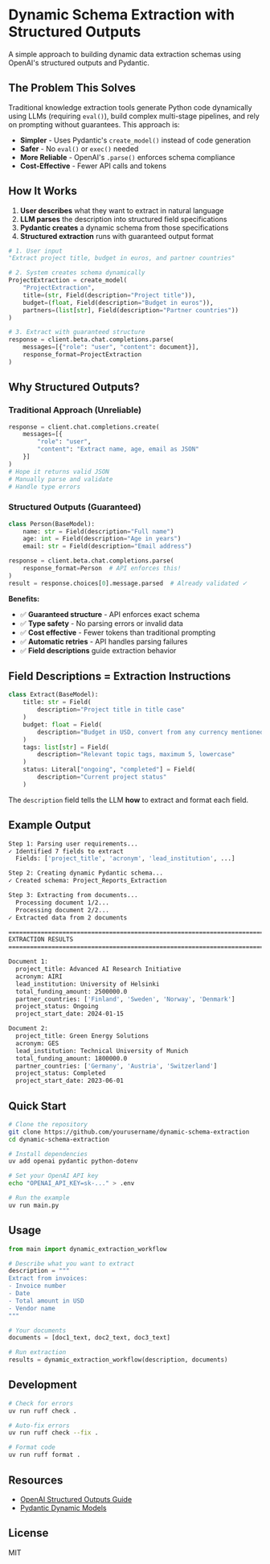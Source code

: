 # Dynamic Schema Extraction with Structured Outputs

A simple approach to building dynamic data extraction schemas using OpenAI's structured outputs and Pydantic.

## The Problem This Solves

Traditional knowledge extraction tools generate Python code dynamically using LLMs (requiring `eval()`), build complex multi-stage pipelines, and rely on prompting without guarantees. This approach is:

- **Simpler** - Uses Pydantic's `create_model()` instead of code generation
- **Safer** - No `eval()` or `exec()` needed
- **More Reliable** - OpenAI's `.parse()` enforces schema compliance
- **Cost-Effective** - Fewer API calls and tokens

## How It Works

1. **User describes** what they want to extract in natural language
2. **LLM parses** the description into structured field specifications
3. **Pydantic creates** a dynamic schema from those specifications
4. **Structured extraction** runs with guaranteed output format

```python
# 1. User input
"Extract project title, budget in euros, and partner countries"

# 2. System creates schema dynamically
ProjectExtraction = create_model(
    "ProjectExtraction",
    title=(str, Field(description="Project title")),
    budget=(float, Field(description="Budget in euros")),
    partners=(list[str], Field(description="Partner countries"))
)

# 3. Extract with guaranteed structure
response = client.beta.chat.completions.parse(
    messages=[{"role": "user", "content": document}],
    response_format=ProjectExtraction
)
```

## Why Structured Outputs?

### Traditional Approach (Unreliable)

```python
response = client.chat.completions.create(
    messages=[{
        "role": "user",
        "content": "Extract name, age, email as JSON"
    }]
)
# Hope it returns valid JSON
# Manually parse and validate
# Handle type errors
```

### Structured Outputs (Guaranteed)

```python
class Person(BaseModel):
    name: str = Field(description="Full name")
    age: int = Field(description="Age in years")
    email: str = Field(description="Email address")

response = client.beta.chat.completions.parse(
    response_format=Person  # API enforces this!
)
result = response.choices[0].message.parsed  # Already validated ✓
```

**Benefits:**

- ✅ **Guaranteed structure** - API enforces exact schema
- ✅ **Type safety** - No parsing errors or invalid data
- ✅ **Cost effective** - Fewer tokens than traditional prompting
- ✅ **Automatic retries** - API handles parsing failures
- ✅ **Field descriptions** guide extraction behavior

## Field Descriptions = Extraction Instructions

```python
class Extract(BaseModel):
    title: str = Field(
        description="Project title in title case"
    )
    budget: float = Field(
        description="Budget in USD, convert from any currency mentioned"
    )
    tags: list[str] = Field(
        description="Relevant topic tags, maximum 5, lowercase"
    )
    status: Literal["ongoing", "completed"] = Field(
        description="Current project status"
    )
```

The `description` field tells the LLM **how** to extract and format each field.

## Example Output

```bash
Step 1: Parsing user requirements...
✓ Identified 7 fields to extract
  Fields: ['project_title', 'acronym', 'lead_institution', ...]

Step 2: Creating dynamic Pydantic schema...
✓ Created schema: Project_Reports_Extraction

Step 3: Extracting from documents...
  Processing document 1/2...
  Processing document 2/2...
✓ Extracted data from 2 documents

================================================================================
EXTRACTION RESULTS
================================================================================

Document 1:
  project_title: Advanced AI Research Initiative
  acronym: AIRI
  lead_institution: University of Helsinki
  total_funding_amount: 2500000.0
  partner_countries: ['Finland', 'Sweden', 'Norway', 'Denmark']
  project_status: Ongoing
  project_start_date: 2024-01-15

Document 2:
  project_title: Green Energy Solutions
  acronym: GES
  lead_institution: Technical University of Munich
  total_funding_amount: 1800000.0
  partner_countries: ['Germany', 'Austria', 'Switzerland']
  project_status: Completed
  project_start_date: 2023-06-01
```

## Quick Start

```bash
# Clone the repository
git clone https://github.com/yourusername/dynamic-schema-extraction
cd dynamic-schema-extraction

# Install dependencies
uv add openai pydantic python-dotenv

# Set your OpenAI API key
echo "OPENAI_API_KEY=sk-..." > .env

# Run the example
uv run main.py
```

## Usage

```python
from main import dynamic_extraction_workflow

# Describe what you want to extract
description = """
Extract from invoices:
- Invoice number
- Date
- Total amount in USD
- Vendor name
"""

# Your documents
documents = [doc1_text, doc2_text, doc3_text]

# Run extraction
results = dynamic_extraction_workflow(description, documents)
```

## Development

```bash
# Check for errors
uv run ruff check .

# Auto-fix errors
uv run ruff check --fix .

# Format code
uv run ruff format .
```

## Resources

- [OpenAI Structured Outputs Guide](https://platform.openai.com/docs/guides/structured-outputs)
- [Pydantic Dynamic Models](https://docs.pydantic.dev/latest/concepts/models/#dynamic-model-creation)

## License

MIT
